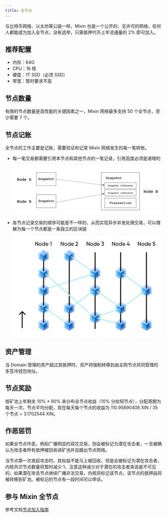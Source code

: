 ```yaml
---
title: 全节点
---
```


与比特币网络、以太坊等公链一样，Mixin 也是一个公开的、无许可的网络，任何人都能成为加入全节点，没有选举，只需抵押代币上年流通量的 2% 即可加入。

## 推荐配置

- 内存：64G
- CPU：16 核
- 硬盘：1T SSD（必须 SSD）
- 带宽：暂时要求不高

## 节点数量

有限的节点数量是高性能的关键因素之一，Mixin 网络最多支持 50 个全节点，至少需要 7 个。

## 节点记账

全节点的工作主要是记账，需要验证和记录 Mixin 网络发生的每一笔转账。

- 每一笔交易都需要引用本节点和其他节点的一笔记录，引用高度必须是递增的

  ![交易引用](./full-node-transaction.png)
- 各节点记录交易的顺序可能是不一样的，从而实现异步并发处理交易，可以理解为每一个节点都是一条独立的区块链

  ![DAG](./full-node-dag.png)

## 资产管理

当 Domain 管理的资产超过其抵押时，资产将强制转移到由主网节点共同管理的多签冷钱包地址。

## 节点奖励

按矿池上年剩余 10% * 90% 来分布全节点收益（10% 分给轻节点），分配周期为每天一次，节点平均分配，现在每天每个节点的收益为 110.95890408 XIN / 35 个节点 = 3.1702544 XIN。

## 作恶惩罚

如果全节点作恶，例如广播明显的双花交易，则会被标记为潜在攻击者，一旦被确认为攻击者所有抵押被回收进矿池并且踢出节点网络。

当节点第一次发起攻击时，其权益不能马上被回收，但是会被标记为潜在攻击者，内核共识节点数量将暂时减少 1，注意这种减少对于潜在的攻击者来说是不可见的。如果潜在攻击节点继续广播非法交易，内核将标记该节点，该节点的抵押品将被转移到矿池。被标记的节点有一段时间可以申诉。

## 参与 Mixin 全节点

参考文档[节点加入指南](../guide/full-node-join)
